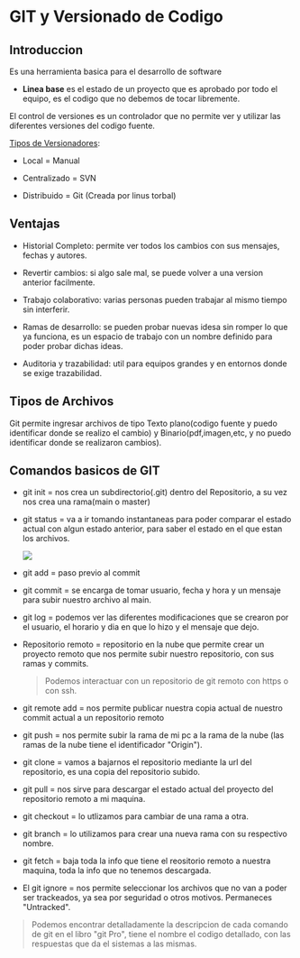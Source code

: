 # GIT y Versionado de Codigo

## Introduccion

Es una herramienta basica para el desarrollo de software

- **Linea base** es el estado de un proyecto que es aprobado por todo el equipo, es el codigo que no debemos de tocar libremente.

El control de versiones es un controlador que no permite ver y utilizar las diferentes versiones del codigo fuente.

<u>Tipos de Versionadores</u>:

- Local = Manual
  
- Centralizado = SVN
  
- Distribuido = Git (Creada por linus torbal)


## Ventajas

- Historial Completo: permite ver todos los cambios con sus mensajes, fechas y autores.
  
- Revertir cambios: si algo sale mal, se puede volver a una version anterior facilmente.
  
- Trabajo colaborativo: varias personas pueden trabajar al mismo tiempo sin interferir.
  
- Ramas de desarrollo: se pueden probar nuevas idesa sin romper lo que ya funciona, es un espacio de trabajo con un nombre definido para poder probar dichas ideas.
  
- Auditoria y trazabilidad: util para equipos grandes y en entornos donde se exige trazabilidad.
  

## Tipos de Archivos

Git permite ingresar archivos de tipo Texto plano(codigo fuente y puedo identificar donde se realizo el cambio) y Binario(pdf,imagen,etc, y no puedo identificar donde se realizaron cambios).

## Comandos basicos de GIT

- git init = nos crea un subdirectorio(.git) dentro del Repositorio, a su vez nos crea una rama(main o master)
  
- git status = va a ir tomando instantaneas para poder comparar el estado actual con algun estado anterior, para saber el estado en el que estan los archivos.
  
  ![](file:///C:/Users/bonzo/AppData/Roaming/marktext/images/2025-05-26-14-54-54-image.png?msec=1749158715063)
  
- git add = paso previo al commit
  
- git commit = se encarga de tomar usuario, fecha y hora y un mensaje para subir nuestro archivo al main.
  
- git log = podemos ver las diferentes modificaciones que se crearon por el usuario, el horario y dia en que lo hizo y el mensaje que dejo.
  
- Repositorio remoto = repositorio en la nube que permite crear un proyecto remoto que nos permite subir nuestro repositorio, con sus ramas y commits.
  
  > Podemos interactuar con un repositorio de git remoto con https o con ssh.
  
- git remote add = nos permite publicar nuestra copia actual de nuestro commit actual a un repositorio remoto
  
- git push = nos permite subir la rama de mi pc a la rama de la nube (las ramas de la nube tiene el identificador "Origin").
  
- git clone = vamos a bajarnos el repositorio mediante la url del repositorio, es una copia del repositorio subido.
  
- git pull = nos sirve para descargar el estado actual del proyecto del repositorio remoto a mi maquina.
  
- git checkout = lo utlizamos para cambiar de una rama a otra.
  
- git branch = lo utilizamos para crear una nueva rama con su respectivo nombre.
  
- git fetch = baja toda la info que tiene el reositorio remoto a nuestra maquina, toda la info que no tenemos descargada.
  
- El git ignore = nos permite seleccionar los archivos que no van a poder ser trackeados, ya sea por seguridad o otros motivos. Permaneces "Untracked".
  

> Podemos encontrar detalladamente la descripcion de cada comando de git en el libro "git Pro", tiene el nombre el codigo detallado, con las respuestas que da el sistemas a las mismas.